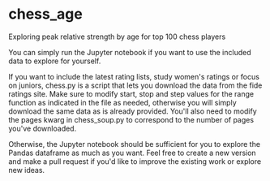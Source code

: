 # chess_age
Exploring peak relative strength by age for top 100 chess players

You can simply run the Jupyter notebook if you want to use the included data to explore for yourself.

If you want to include the latest rating lists, study women's ratings or focus on juniors, chess.py
is a script that lets you download the data from the fide ratings site. Make sure to modify start, stop
and step values for the range function as indicated in the file as needed, otherwise you will simply download
the same data as is already provided. You'll also need to modify the pages kwarg in chess_soup.py to correspond
to the number of pages you've downloaded.

Otherwise, the Jupyter notebook should be sufficient for you to explore the Pandas dataframe as much as you want.
Feel free to create a new version and make a pull request if you'd like to improve the existing work or explore
new ideas.
